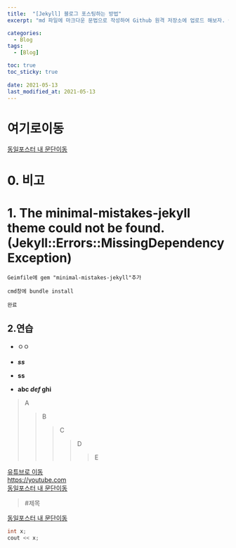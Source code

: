 ```yaml
---
title:  "[Jekyll] 블로그 포스팅하는 방법"
excerpt: "md 파일에 마크다운 문법으로 작성하여 Github 원격 저장소에 업로드 해보자. 에디터는 Visual Studio code 사용! 로컬 서버에서 확인도 해보자. "

categories:
  - Blog
tags:
  - [Blog]

toc: true
toc_sticky: true
 
date: 2021-05-13
last_modified_at: 2021-05-13
---
```

# 여기로이동
[동일포스터 내 문단이동](#2연습)
# 0. 비고
# 1. The minimal-mistakes-jekyll theme could not be found. (Jekyll::Errors::MissingDependencyException)  

    Geimfile에 gem "minimal-mistakes-jekyll"추가

    cmd창에 bundle install

    완료
  
## 2.연습
* ㅇㅇ<br><br>
* ___ss___
- **ss**
+ **abc *def* ghi**
> A
>> B
>>> C
>>>> D
>>>>> E

[유튜브로 이동](https://youtube.com "마우스 올렸니?")<br>
<https://youtube.com><br>
[동일포스터 내 문단이동](#여기로이동)
> #제목

[동일포스터 내 문단이동](#2연습)

```c++
int x;
cout << x;
```